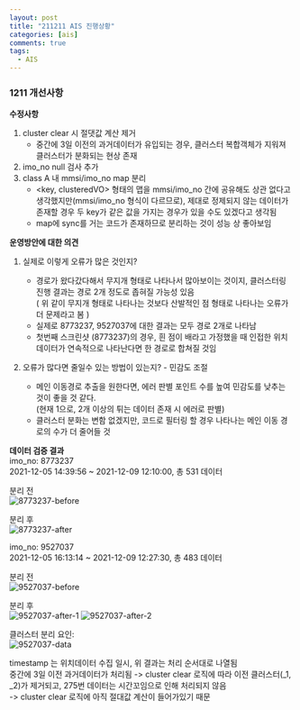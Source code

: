 ```yaml
---
layout: post
title: "211211 AIS 진행상황"
categories: [ais]
comments: true
tags:
  - AIS
---
```

### 1211 개선사항

**수정사항**<br>
1. cluster clear 시 절댓값 계산 제거
	- 중간에 3일 이전의 과거데이터가 유입되는 경우, 클러스터 복합객체가 지워져 클러스터가 분화되는 현상 존재
2. imo_no null 검사 추가
3. class A 내 mmsi/imo_no map 분리
	- <key, clusteredVO> 형태의 맵을 mmsi/imo_no 간에 공유해도 상관 없다고 생각했지만(mmsi/imo_no 형식이 다르므로), 제대로 정제되지 않는 데이터가 존재할 경우 두 key가 같은 값을 가지는 경우가 있을 수도 있겠다고 생각됨
	- map에 sync를 거는 코드가 존재하므로 분리하는 것이 성능 상 좋아보임
	
**운영방안에 대한 의견**<br>
1. 실제로 이렇게 오류가 많은 것인지?
    - 경로가 왔다갔다해서 무지개 형태로 나타나서 많아보이는 것이지, 클러스터링 진행 결과는 경로 2개 정도로 좁혀질 가능성 있음<br>( 위 같이 무지개 형태로 나타나는 것보다 산발적인 점 형태로 나타나는 오류가 더 문제라고 봄 )
    - 실제로 8773237, 9527037에 대한 결과는 모두 경로 2개로 나타남
    - 첫번째 스크린샷 (8773237)의 경우, 흰 점이 배라고 가정했을 때 인접한 위치데이터가 연속적으로 나타난다면 한 경로로 합쳐질 것임

2. 오류가 많다면 줄일수 있는 방법이 있는지? - 민감도 조절
    - 메인 이동경로 추출을 원한다면, 에러 판별 포인트 수를 높여 민감도를 낮추는 것이 좋을 것 같다.<br>(현재 1으로, 2개 이상의 튀는 데이터 존재 시 에러로 판별)
    - 클러스터 분화는 변함 없겠지만, 코드로 필터링 할 경우 나타나는 메인 이동 경로의 수가 더 줄어들 것

**데이터 검증 결과**<br>
imo_no: 8773237<br>
2021-12-05 14:39:56 ~ 2021-12-09 12:10:00, 총 531 데이터

분리 전<br>
![8773237-before](8773237-before.png)

분리 후<br>
![8773237-after](8773237-after.png)

imo_no: 9527037<br>
2021-12-05 16:13:14 ~ 2021-12-09 12:27:30, 총 483 데이터 

분리 전<br>
![9527037-before](9527037-before.png)

분리 후<br>
![9527037-after-1](9527037-after-1.png)
![9527037-after-2](9527037-after-2.png)

클러스터 분리 요인:<br>
![9527037-data](9527037-data.png)

timestamp 는 위치데이터 수집 일시, 위 결과는 처리 순서대로 나열됨<br>
중간에 3일 이전 과거데이터가 처리됨 -> cluster clear 로직에 따라 이전 클러스터(_1, _2)가 제거되고, 275번 데이터는 시간꼬임으로 인해 처리되지 않음<br>
-> cluster clear 로직에 아직 절대값 계산이 들어가있기 때문